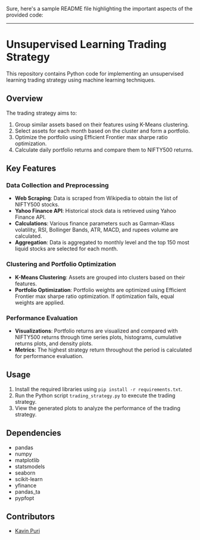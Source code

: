 Sure, here's a sample README file highlighting the important aspects of the provided code:

---

# Unsupervised Learning Trading Strategy

This repository contains Python code for implementing an unsupervised learning trading strategy using machine learning techniques.

## Overview

The trading strategy aims to:

1. Group similar assets based on their features using K-Means clustering.
2. Select assets for each month based on the cluster and form a portfolio.
3. Optimize the portfolio using Efficient Frontier max sharpe ratio optimization.
4. Calculate daily portfolio returns and compare them to NIFTY500 returns.

## Key Features

### Data Collection and Preprocessing

- **Web Scraping**: Data is scraped from Wikipedia to obtain the list of NIFTY500 stocks.
- **Yahoo Finance API**: Historical stock data is retrieved using Yahoo Finance API.
- **Calculations**: Various finance parameters such as Garman-Klass volatility, RSI, Bollinger Bands, ATR, MACD, and rupees volume are calculated.
- **Aggregation**: Data is aggregated to monthly level and the top 150 most liquid stocks are selected for each month.

### Clustering and Portfolio Optimization

- **K-Means Clustering**: Assets are grouped into clusters based on their features.
- **Portfolio Optimization**: Portfolio weights are optimized using Efficient Frontier max sharpe ratio optimization. If optimization fails, equal weights are applied.

### Performance Evaluation

- **Visualizations**: Portfolio returns are visualized and compared with NIFTY500 returns through time series plots, histograms, cumulative returns plots, and density plots.
- **Metrics**: The highest strategy return throughout the period is calculated for performance evaluation.

## Usage

1. Install the required libraries using `pip install -r requirements.txt`.
2. Run the Python script `trading_strategy.py` to execute the trading strategy.
3. View the generated plots to analyze the performance of the trading strategy.

## Dependencies

- pandas
- numpy
- matplotlib
- statsmodels
- seaborn
- scikit-learn
- yfinance
- pandas_ta
- pypfopt

## Contributors

- [Kavin Puri](https://github.com/kavinpuri)
